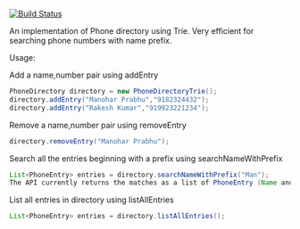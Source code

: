 [![Build Status](https://travis-ci.org/manoharprabhu/PhoneNumberDirectory.svg)](https://travis-ci.org/manoharprabhu/PhoneNumberDirectory)

An implementation of Phone directory using Trie.
Very efficient for searching phone numbers with name prefix.

Usage:

Add a name,number pair using addEntry
```java
PhoneDirectory directory = new PhoneDirectoryTrie();
directory.addEntry("Manohar Prabhu","9182324432");
directory.addEntry("Rakesh Kumar","919923221234");
```

Remove a name,number pair using removeEntry
```java
directory.removeEntry("Manohar Prabhu");
```

Search all the entries beginning with a prefix using searchNameWithPrefix
```java
List<PhoneEntry> entries = directory.searchNameWithPrefix("Man");
The API currently returns the matches as a list of PhoneEntry (Name and Number)
```

List all entries in directory using listAllEntries
```java
List<PhoneEntry> entries = directory.listAllEntries();
```
